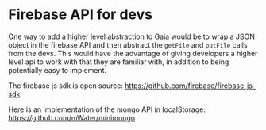 # Firebase API for devs

One way to add a higher level abstraction to Gaia would be to wrap a JSON object in the firebase API and then abstract the `getFile` and `putFile` calls from the devs. This would have the advantage of giving developers a higher level api to work with that they are familiar with, in addition to being potentially easy to implement.

The firebase js sdk is open source:
https://github.com/firebase/firebase-js-sdk

Here is an implementation of the mongo API in localStorage: https://github.com/mWater/minimongo

